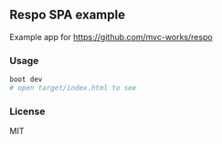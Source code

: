 
Respo SPA example
----

Example app for https://github.com/mvc-works/respo

### Usage

```bash
boot dev
# open target/index.html to see
```

### License

MIT
